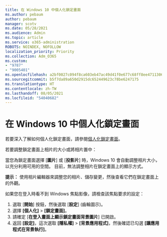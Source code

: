 ```yaml
---
title: 在 Windows 10 中個人化鎖定畫面
ms.author: pebaum
author: pebaum
manager: scotv
ms.date: 05/28/2021
ms.audience: Admin
ms.topic: article
ms.service: o365-administration
ROBOTS: NOINDEX, NOFOLLOW
localization_priority: Priority
ms.collection: Adm_O365
ms.custom:
- "9787"
- "9005401"
ms.openlocfilehash: a2bf0027c094f8ca603eb47ac49d41f0e677c68ff8ee4711306d037bf826255c
ms.sourcegitcommit: b5f7da89a650d2915dc652449623c78be6247175
ms.translationtype: HT
ms.contentlocale: zh-TW
ms.lasthandoff: 08/05/2021
ms.locfileid: "54040682"
---
```

# <a name="personalize-your-lock-screen-in-windows-10"></a>在 Windows 10 中個人化鎖定畫面

若要深入了解如何個人化鎖定畫面，請參閱[個人化鎖定畫面](https://support.microsoft.com/windows/personalize-your-lock-screen-81dab9b0-35cf-887c-84a0-6de8ef72bea0)。

若要調整鎖定畫面上相片的大小或將相片置中：

當您為鎖定畫面選擇 [**圖片**] 或 [**投影片**] 時，Windows 10 會自動調整相片大小，以充分利用可用的空間。 目前，無法調整相片在鎖定畫面上的顯示方式。

**提示：** 使用相片編輯器來調整您的相片、儲存變更，然後查看它們在鎖定畫面上的外觀。

如果您在登入時看不到 Windows 焦點影像，請檢查該焦點要求的設定： 

1. 選取 [**開始**] 按鈕，然後選取 [**設定**] (齒輪圖示)。
1. 選擇 **[個人化]** > **[鎖定畫面]**。
1. 請確定 [**在登入畫面上顯示鎖定畫面背景圖片**] 已開啟。
1. 返回 **[設定]**，這次選取 **[隱私權]** > **[背景應用程式]**，然後確認已勾選 **[讓應用程式在背景執行]**。